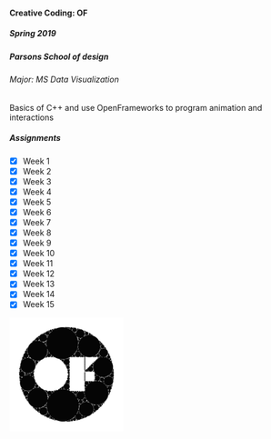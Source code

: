 #### Creative Coding: OF
##### Spring 2019
##### Parsons School of design
###### Major: MS Data Visualization

Basics of C++ and use OpenFrameworks to program animation and interactions

##### Assignments
- [x] Week 1
- [x] Week 2
- [x] Week 3
- [x] Week 4
- [x] Week 5
- [x] Week 6
- [x] Week 7
- [x] Week 8
- [x] Week 9
- [x] Week 10
- [x] Week 11
- [x] Week 12
- [x] Week 13
- [x] Week 14
- [x] Week 15

<img src="./of.jpeg" width="200">
